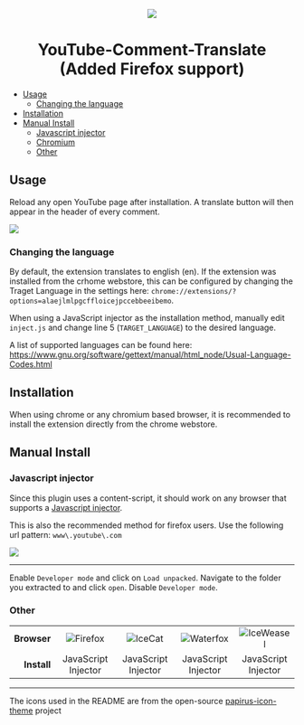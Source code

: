 <p align="center"><img src="docs/icon.png"></p>
<h1 align="center">YouTube-Comment-Translate (Added Firefox support)</h1>

* [Usage](#usage)
    * [Changing the language](#changing-the-language)
* [Installation](#installation)
* [Manual Install](#manual-install)
    * [Javascript injector](#javascript-injector)
    * [Chromium](#chromium)
    * [Other](#other)

## Usage

Reload any open YouTube page after installation. A translate button will then appear in the header of every comment. </br>

<img src="docs/usage.gif">

### Changing the language

By default, the extension translates to english (en). If the extension was
installed from the crhome webstore, this can be configured by changing the Traget
Language in the settings here: `chrome://extensions/?options=alaejlmlpgcffloicejpccebbeeibemo`.

When using a JavaScript injector as the installation method, manually edit
`inject.js` and change line 5 (`TARGET_LANGUAGE`) to the desired language.

A list of supported languages can be found here: <https://www.gnu.org/software/gettext/manual/html_node/Usual-Language-Codes.html>

## Installation

When using chrome or any chromium based browser, it is recommended to install
the extension directly from the chrome webstore.

## Manual Install

### Javascript injector

Since this plugin uses a content-script, it should work on any browser that
supports a [Javascript injector](https://github.com/Lor-Saba/Code-Injector).

This is also the recommended method for firefox users. Use the following url
pattern: `www\.youtube\.com`

<img src="docs/injector.png">

---

Enable `Developer mode` and click on `Load unpacked`.
Navigate to the folder you extracted to and click `open`. Disable `Developer mode`.

### Other

<table>
	<tr>
		<td align="right"><b>Browser</b></td>
		<td align="center"><img src="https://raw.githubusercontent.com/PapirusDevelopmentTeam/papirus-icon-theme/master/Papirus/48x48/apps/firefox.svg" title="Firefox"></td>
		<td align="center"><img src="https://raw.githubusercontent.com/PapirusDevelopmentTeam/papirus-icon-theme/master/Papirus/48x48/apps/icecat.svg" title="IceCat"></td>
		<td align="center"><img src="https://raw.githubusercontent.com/PapirusDevelopmentTeam/papirus-icon-theme/master/Papirus/48x48/apps/waterfox.svg" title="Waterfox"></td>
		<td align="center"><img src="https://raw.githubusercontent.com/PapirusDevelopmentTeam/papirus-icon-theme/master/Papirus/48x48/apps/iceweasel.svg" title="IceWeasel"></td>
	</tr>
	<tr>
		<td align="right"><b>Install</b></td>
		<td align="center">JavaScript Injector</td>
		<td align="center">JavaScript Injector</td>
		<td align="center">JavaScript Injector</td>
		<td align="center">JavaScript Injector</td>
	</tr>
</table>

---

The icons used in the README are from the open-source [papirus-icon-theme](https://github.com/PapirusDevelopmentTeam/papirus-icon-theme) project
